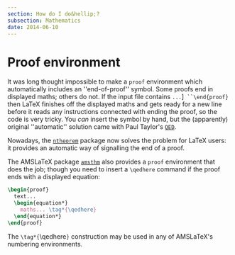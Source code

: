 ```yaml
---
section: How do I do&hellip;?
subsection: Mathematics
date: 2014-06-10
---
```


# Proof environment

It was long thought impossible to make a `proof`
environment which automatically includes an ''end-of-proof'' symbol.
Some proofs end in displayed maths; others do not.  If the input file
contains 
`...`\]` ``\end{proof}` then LaTeX finishes off
the displayed maths and gets ready for a new line before it reads any
instructions connected with ending the proof, so the code is very
tricky.  You _can_ insert the symbol by hand, but the
(apparently) original ''automatic'' solution came with Paul Taylor's
[`QED`](https://ctan.org/pkg/QED).

Nowadays, the [`ntheorem`](https://ctan.org/pkg/ntheorem) package now solves the problem for
LaTeX users: it provides an automatic way of signalling
the end of a proof.

The AMSLaTeX package [`amsthm`](https://ctan.org/pkg/amsthm) also provides a
`proof` environment that does the job; though you need to
insert a `\qedhere` command if the proof ends with a displayed
equation:
```latex
\begin{proof}
  text...
  \begin{equation*}
    maths... \tag*{\qedhere}
  \end{equation*}
\end{proof}
```
The `\tag*{`\qedhere`}` construction may be used in any of
AMSLaTeX's numbering environments.

